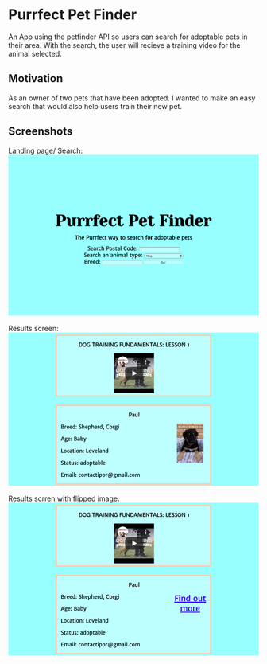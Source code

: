 # Purrfect Pet Finder

An App using the petfinder API so users can search for adoptable pets in their area. With the search, the user will recieve a training video for the animal selected.

## Motivation

As an owner of two pets that have been adopted. I wanted to make an easy search that would also help users train their new pet.

## Screenshots
Landing page/ Search:![alt text](https://github.com/AdrianHernandez-Dev/Purrfect/blob/master/Images/Screen%20Shot%202019-12-21%20at%2011.30.19%20AM.png?raw=true)

Results screen:![alt text](https://github.com/AdrianHernandez-Dev/Purrfect/blob/master/Images/Screen%20Shot%202019-12-21%20at%2011.30.50%20AM.png?raw=true)

Results scrren with flipped image:![alt text](https://github.com/AdrianHernandez-Dev/Purrfect/blob/master/Images/Screen%20Shot%202019-12-21%20at%2011.31.00%20AM.png?raw=true)
